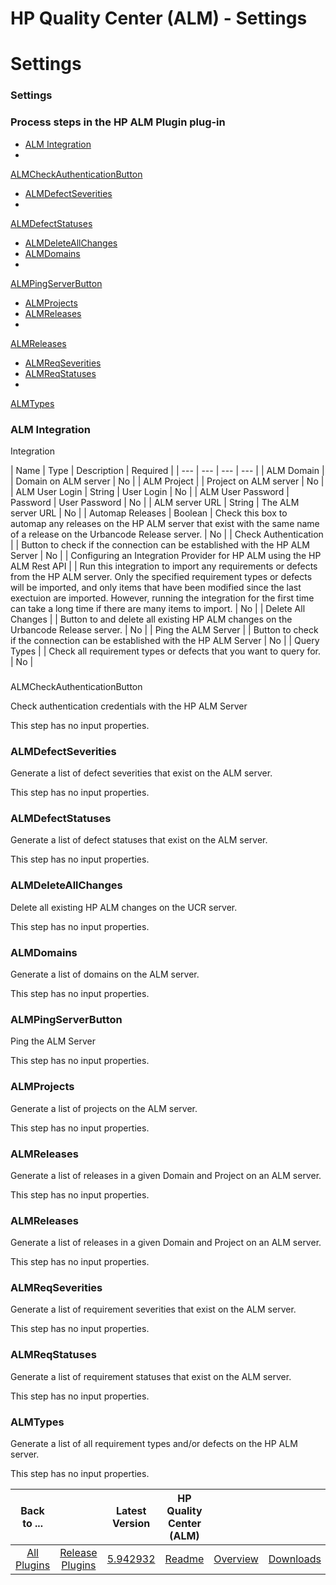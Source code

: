 
HP Quality Center (ALM) - Settings
==================================

# Settings


### Settings




### Process steps in the HP ALM Plugin plug-in

* [ALM Integration](#alm_integration)
*
[ALMCheckAuthenticationButton](#almcheckauthenticationbutton)
* [ALMDefectSeverities](#almdefectseverities)
*
[ALMDefectStatuses](#almdefectstatuses)
* [ALMDeleteAllChanges](#almdeleteallchanges)
* [ALMDomains](#almdomains)
*
[ALMPingServerButton](#almpingserverbutton)
* [ALMProjects](#almprojects)
* [ALMReleases](#almreleases)
*
[ALMReleases](#almreleases)
* [ALMReqSeverities](#almreqseverities)
* [ALMReqStatuses](#almreqstatuses)
*
[ALMTypes](#almtypes)


### ALM Integration

Integration


| Name | Type | Description | Required |
| --- | --- |
--- | --- |
| ALM Domain |  | Domain on ALM server | No |
| ALM Project |  | Project on ALM server | No |
| ALM User
Login | String | User Login | No |
| ALM User Password | Password | User Password | No |
| ALM server URL | String | The
ALM server URL | No |
| Automap Releases | Boolean | Check this box to automap any releases on the HP ALM server that
exist with the same name of a release on the Urbancode Release server.
| No |
| Check Authentication |  | Button to
check if the connection can be established with the HP ALM Server | No |
| Configuring an Integration Provider for HP
ALM using the HP ALM Rest API |  | Run this integration to import any requirements or defects from the HP ALM server.
Only the specified requirement types or defects will be imported, and only items that have been modified since the last
exectuion are imported. However, running the integration for the first time can take a long time if there are many items
to import.
| No |
| Delete All Changes |  | Button to and delete all existing HP ALM changes on the Urbancode Release
server.
| No |
| Ping the ALM Server |  | Button to check if the connection can be established with the HP ALM Server
| No |
| Query Types |  | Check all requirement types or defects that you want to query for. | No |

###
ALMCheckAuthenticationButton

Check authentication credentials with the HP ALM Server

This step has no input
properties.

### ALMDefectSeverities

Generate a list of defect severities that exist on the ALM server.

This step
has no input properties.

### ALMDefectStatuses

Generate a list of defect statuses that exist on the ALM server.


This step has no input properties.

### ALMDeleteAllChanges

Delete all existing HP ALM changes on the UCR server.


This step has no input properties.

### ALMDomains

Generate a list of domains on the ALM server.

This step has no
input properties.

### ALMPingServerButton

Ping the ALM Server

This step has no input properties.

### ALMProjects


Generate a list of projects on the ALM server.

This step has no input properties.

### ALMReleases

Generate a
list of releases in a given Domain and Project on an ALM server.

This step has no input properties.

### ALMReleases


Generate a list of releases in a given Domain and Project on an ALM server.

This step has no input properties.


### ALMReqSeverities

Generate a list of requirement severities that exist on the ALM server.

This step has no input
properties.

### ALMReqStatuses

Generate a list of requirement statuses that exist on the ALM server.

This step has
no input properties.

### ALMTypes

Generate a list of all requirement types and/or defects on the HP ALM server.


This step has no input properties.



|Back to ...||Latest Version|HP Quality Center (ALM) |||
| :---: | :---: | :---: | :---: | :---: | :---: |
|[All Plugins](../../index.md)|[Release Plugins](../README.md)|[5.942932](https://raw.githubusercontent.com/UrbanCode/IBM-UCR-PLUGINS/main/files/ucr-plugin-hp-alm/HP-ALM-5.942932.zip)|[Readme](README.md)|[Overview](overview.md)|[Downloads](downloads.md)|
